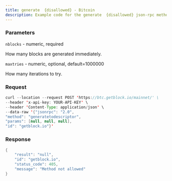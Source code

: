 ```yaml
---
title: generate  {disallowed} - Bitcoin
description: Example code for the generate  {disallowed} json-rpc method. Сomplete guide on how to use generate  {disallowed} json-rpc in GetBlock.io Web3 documentation.
---
```


### Parameters


`nblocks` - numeric, required

How many blocks are generated immediately.

`maxtries` - numeric, optional, default=1000000

How many iterations to try.

### Request

``` java
curl --location --request POST 'https://btc.getblock.io/mainnet/' \
--header 'x-api-key: YOUR-API-KEY' \
--header 'Content-Type: application/json' \
--data-raw '{"jsonrpc": "2.0",
"method": "generatetodescriptor",
"params": [null, null, null],
"id": "getblock.io"}'
```

###  Response

``` java
{
    "result": "null",
    "id": "getblock.io",
    "status_code": 405,
    "message": "Method not allowed"
}
```

